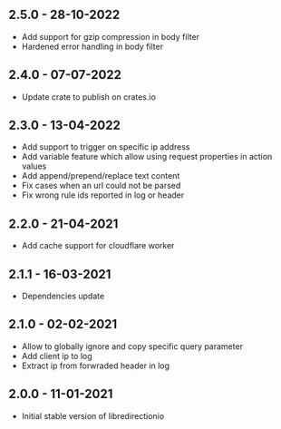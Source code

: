 ## 2.5.0 - 28-10-2022

 * Add support for gzip compression in body filter
 * Hardened error handling in body filter

## 2.4.0 - 07-07-2022

 * Update crate to publish on crates.io

## 2.3.0 - 13-04-2022

 * Add support to trigger on specific ip address
 * Add variable feature which allow using request properties in action values
 * Add append/prepend/replace text content
 * Fix cases when an url could not be parsed
 * Fix wrong rule ids reported in log or header

## 2.2.0 - 21-04-2021

 * Add cache support for cloudflare worker

## 2.1.1 - 16-03-2021

 * Dependencies update

## 2.1.0 - 02-02-2021

 * Allow to globally ignore and copy specific query parameter
 * Add client ip to log
 * Extract ip from forwraded header in log

## 2.0.0 - 11-01-2021

 * Initial stable version of libredirectionio
